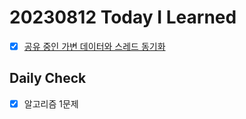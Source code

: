 # 20230812 Today I Learned
- [X] [공유 중인 가변 데이터와 스레드 동기화](../Java/effective_Java/item78_thread_synchronization.md)

## Daily Check
- [X] 알고리즘 1문제
